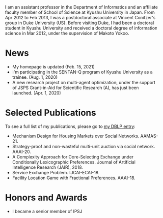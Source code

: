 I am an assistant professor in the Department of Informatics and an affiliate faculty member of School of Science at Kyushu University in Japan. From Apr 2012 to Feb 2013, I was a postdoctoral associate at Vincent Conitzer's group in Duke University (US). Before visiting Duke, I had been a doctoral student in Kyushu University and received a doctoral degree of information science in Mar 2012, under the supervision of Makoto Yokoo.

# News
- My homepage is updated (Feb. 15, 2021)
- I'm participating in the SENTAN-Q program of Kyushu University as a trainee. (Aug. 1, 2020)
- A new research project on multi-agent optimization, under the support of JSPS Grant-in-Aid for Scientific Research (A), has just been launched. (Apr. 1, 2020)

# Selected Publications
To see a full list of my publications, please go to [my DBLP entry](https://dblp.org/pid/67/7117.html):
- Mechanism Design for Housing Markets over Social Networks. AAMAS-21.
- Strategy-proof and non-wasteful multi-unit auction via social network. AAAI-20.
- A Complexity Approach for Core-Selecting Exchange under Conditionally Lexicographic Preferences. Journal of Artificial Intelligence Research (JAIR), 2018.
- Service Exchange Problem. IJCAI-ECAI-18.
- Facility Location Game with Fractional Preferences. AAAI-18.

# Honors and Awards
- I became a senior member of IPSJ

